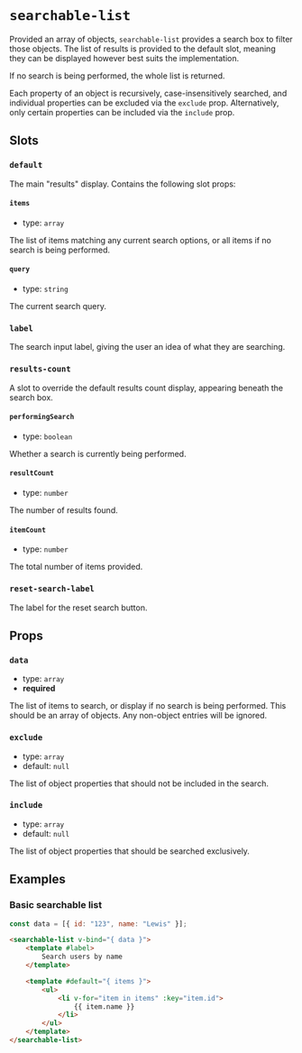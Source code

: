 # `searchable-list`

Provided an array of objects, `searchable-list` provides a search box to filter those objects. The list of results is provided to the default slot, meaning they can be displayed however best suits the implementation.

If no search is being performed, the whole list is returned.

Each property of an object is recursively, case-insensitively searched, and individual properties can be excluded via the `exclude` prop. Alternatively, only certain properties can be included via the `include` prop.

## Slots

### `default`

The main "results" display. Contains the following slot props:

#### `items`

- type: `array`

The list of items matching any current search options, or all items if no search is being performed.

#### `query`

- type: `string`

The current search query.

### `label`

The search input label, giving the user an idea of what they are searching.

### `results-count`

A slot to override the default results count display, appearing beneath the search box.

#### `performingSearch`

- type: `boolean`

Whether a search is currently being performed.

#### `resultCount`

- type: `number`

The number of results found.

#### `itemCount`

- type: `number`

The total number of items provided.

### `reset-search-label`

The label for the reset search button.

## Props

### `data`

- type: `array`
- **required**

The list of items to search, or display if no search is being performed. This should be an array of objects. Any non-object entries will be ignored.

### `exclude`

- type: `array`
- default: `null`

The list of object properties that should not be included in the search.

### `include`

- type: `array`
- default: `null`

The list of object properties that should be searched exclusively.

## Examples

### Basic searchable list

```js
const data = [{ id: "123", name: "Lewis" }];
```

```html
<searchable-list v-bind="{ data }">
	<template #label>
		Search users by name
	</template>

	<template #default="{ items }">
		<ul>
			<li v-for="item in items" :key="item.id">
				{{ item.name }}
			</li>
		</ul>
	</template>
</searchable-list>
```
